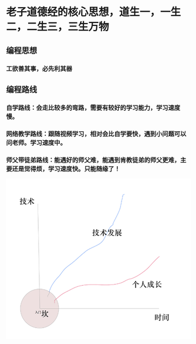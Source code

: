 # 老子道德经的核心思想，道生一，一生二，二生三，三生万物

## 编程思想
### 工欲善其事，必先利其器

## 编程路线
### 自学路线：会走比较多的弯路，需要有较好的学习能力，学习速度慢。
### 网络教学路线：跟随视频学习，相对会比自学要快，遇到小问题可以问老师。学习速度中。
### 师父带徒弟路线：能遇好的师父难，能遇到肯教徒弟的师父更难，主要还是觉得烦，学习速度快。只能随缘了！


![image](/img/tech.png)
